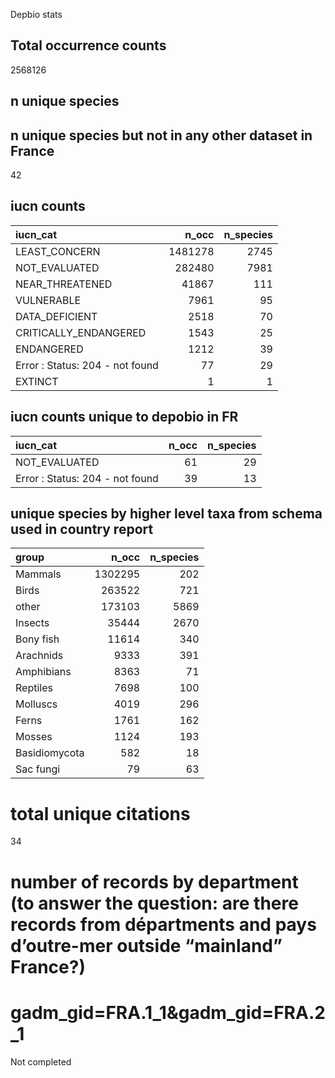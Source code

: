 Depbio stats



## Total occurrence counts



2568126

## n unique species





## n unique species but not in any other dataset in France



42

## iucn counts




|iucn_cat                        |   n_occ| n_species|
|:-------------------------------|-------:|---------:|
|LEAST_CONCERN                   | 1481278|      2745|
|NOT_EVALUATED                   |  282480|      7981|
|NEAR_THREATENED                 |   41867|       111|
|VULNERABLE                      |    7961|        95|
|DATA_DEFICIENT                  |    2518|        70|
|CRITICALLY_ENDANGERED           |    1543|        25|
|ENDANGERED                      |    1212|        39|
|Error : Status: 204 - not found |      77|        29|
|EXTINCT                         |       1|         1|

## iucn counts unique to depobio in FR


|iucn_cat                        | n_occ| n_species|
|:-------------------------------|-----:|---------:|
|NOT_EVALUATED                   |    61|        29|
|Error : Status: 204 - not found |    39|        13|

## unique species by higher level taxa from schema used in country report




|group         |   n_occ| n_species|
|:-------------|-------:|---------:|
|Mammals       | 1302295|       202|
|Birds         |  263522|       721|
|other         |  173103|      5869|
|Insects       |   35444|      2670|
|Bony fish     |   11614|       340|
|Arachnids     |    9333|       391|
|Amphibians    |    8363|        71|
|Reptiles      |    7698|       100|
|Molluscs      |    4019|       296|
|Ferns         |    1761|       162|
|Mosses        |    1124|       193|
|Basidiomycota |     582|        18|
|Sac fungi     |      79|        63|

# total unique citations 




34

# number of records by department (to answer the question: are there records from départments and pays d’outre-mer outside “mainland” France?)
# gadm_gid=FRA.1_1&gadm_gid=FRA.2_1

Not completed

